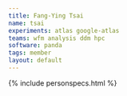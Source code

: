 ```yaml
---
title: Fang-Ying Tsai
name: tsai
experiments: atlas google-atlas
teams: wfm analysis ddm hpc
software: panda 
tags: member
layout: default
---
```


{% include personspecs.html %}

